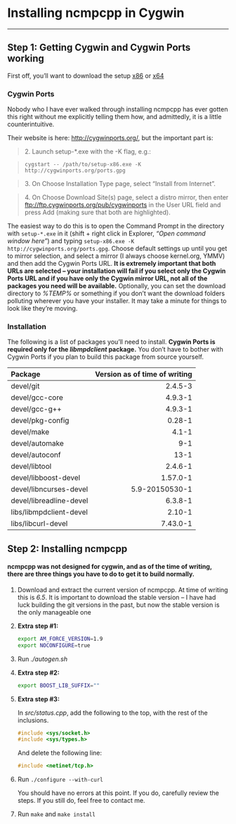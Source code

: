 # Installing ncmpcpp in Cygwin

* * *

## Step 1: Getting Cygwin and Cygwin Ports working

First off, you’ll want to download the setup [x86](https://cygwin.com/setup-x86.exe) or [x64](https://cygwin.com/setup-x86_64.exe)

### Cygwin Ports

Nobody who I have ever walked through installing ncmpcpp has ever gotten this right without me explicitly telling them how, and admittedly, it is a little counterintuitive.

Their website is here: http://cygwinports.org/, but the important part is:

> 2\. Launch setup-\*.exe with the -K flag, e.g.:

>    `cygstart -- /path/to/setup-x86.exe -K http://cygwinports.org/ports.gpg`

> 3\. On Choose Installation Type page, select “Install from Internet”.

> 4\. On Choose Download Site(s) page, select a distro mirror, then enter ftp://ftp.cygwinports.org/pub/cygwinports in the User URL field and press Add (making sure that both are highlighted).

The easiest way to do this is to open the Command Prompt in the directory with `setup-*.exe` in it (shift + right click in Explorer, *“Open command window here”*) and typing `setup-x86.exe -K http://cygwinports.org/ports.gpg`. Choose default settings up until you get to mirror selection, and select a mirror (I always choose kernel.org, YMMV) and then add the Cygwin Ports URL. **It is extremely important that both URLs are selected – your installation will fail if you select only the Cygwin Ports URL and if you have only the Cygwin mirror URL, not all of the packages you need will be available.** Optionally, you can set the download directory to *%TEMP%* or something if you don’t want the download folders polluting wherever you have your installer. It may take a minute for things to look like they’re moving.

### Installation

The following is a list of packages you’ll need to install. **Cygwin Ports is required only for the *libmpdclient* package.** You don’t have to bother with Cygwin Ports if you plan to build this package from source yourself.

|  Package                     |  Version as of time of writing   |
| :--------------------------- | -------------------------------: |
|  devel/git                   |  2.4.5-3                         |
|  devel/gcc-core              |  4.9.3-1                         |
|  devel/gcc-g++               |  4.9.3-1                         |
|  devel/pkg-config            |  0.28-1                          |
|  devel/make                  |  4.1-1                           |
|  devel/automake              |  9-1                             |
|  devel/autoconf              |  13-1                            |
|  devel/libtool               |  2.4.6-1                         |
|  devel/libboost-devel        |  1.57.0-1                        |
|  devel/libncurses-devel      |  5.9-20150530-1                  |
|  devel/libreadline-devel     |  6.3.8-1                         |
|  libs/libmpdclient-devel     |  2.10-1                          |
|  libs/libcurl-devel          |  7.43.0-1                        |

## Step 2: Installing ncmpcpp

#### ncmpcpp was not designed for cygwin, and as of the time of writing, there are three things you have to do to get it to build normally.

1. Download and extract the current version of ncmpcpp. At time of writing this is *6.5*. It is important to download the stable version – I have had luck building the git versions in the past, but now the stable version is the only manageable one
2. **Extra step #1:**

    ```sh
    export AM_FORCE_VERSION=1.9
    export NOCONFIGURE=true
    ```

3. Run *./autogen.sh*

4. **Extra step #2:**

    ```sh
    export BOOST_LIB_SUFFIX=""
    ```

5.  **Extra step #3:**

    In *src/status.cpp*, add the following to the top, with the rest of the inclusions.
    ```c++
    #include <sys/socket.h>
    #include <sys/types.h>
    ```
    And delete the following line:

    ```c++
    #include <netinet/tcp.h>
    ```

6. Run `./configure --with-curl`

    You should have no errors at this point. If you do, carefully review the steps. If you still do, feel free to contact me.


7. Run `make` and `make install`
